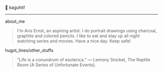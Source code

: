  :pencil: kaguhit!
***
about_me
>  I'm Aris Ernst, an aspiring artist. I do portrait drawings using charcoal, graphite and colored pencils. I like to eat and stay up all night watching series and movies. Have a nice day. Keep safe!

hugot_lines/other_stuffs
> “Life is a conundrum of esoterica.” ― Lemony Snicket, The Reptile Room (A Series of Unfortunate Events). 
